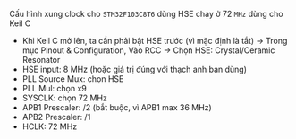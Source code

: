 
Cấu hình xung clock cho `STM32F103C8T6` dùng HSE chạy ở 72 `MHz` dùng cho Keil C 
- Khi Keil C mở lên, ta cần phải bật HSE trước (vì mặc định là tắt) -> Trong mục Pinout & Configuration, Vào RCC -> Chọn HSE: Crystal/Ceramic Resonator
- HSE input: 8 MHz (hoặc giá trị đúng với thạch anh bạn dùng)
- PLL Source Mux: chọn HSE
- PLL Mul: chọn x9
- SYSCLK: chọn 72 MHz
- APB1 Prescaler: /2 (bắt buộc, vì APB1 max 36 MHz)
- APB2 Prescaler: /1
- HCLK: 72 MHz
